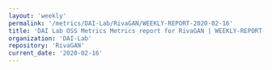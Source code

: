 ```yaml
---
layout: 'weekly'
permalink: '/metrics/DAI-Lab/RivaGAN/WEEKLY-REPORT-2020-02-16'
title: 'DAI Lab OSS Metrics Metrics report for RivaGAN | WEEKLY-REPORT-2020-02-16'
organization: 'DAI-Lab'
repository: 'RivaGAN'
current_date: '2020-02-16'
---
```

